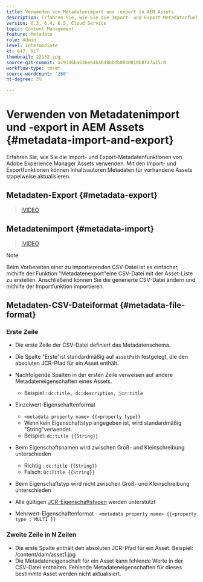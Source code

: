 ```yaml
---
title: Verwenden von Metadatenimport und -export in AEM Assets
description: Erfahren Sie, wie Sie die Import- und Export-Metadatenfunktionen von Adobe Experience Manager Assets verwenden. Mit den Import- und Exportfunktionen können Inhaltsautoren Metadaten für vorhandene Assets stapelweise aktualisieren.
version: 6.3, 6.4, 6.5, Cloud Service
topic: Content Management
feature: Metadata
role: Admin
level: Intermediate
kt: 647, 917
thumbnail: 22132.jpg
source-git-commit: ac93d6ba636e64ba6d8bbdb0840810b8f47a25c8
workflow-type: tm+mt
source-wordcount: '260'
ht-degree: 3%

---
```



# Verwenden von Metadatenimport und -export in AEM Assets {#metadata-import-and-export}

Erfahren Sie, wie Sie die Import- und Export-Metadatenfunktionen von Adobe Experience Manager Assets verwenden. Mit den Import- und Exportfunktionen können Inhaltsautoren Metadaten für vorhandene Assets stapelweise aktualisieren.

## Metadaten-Export {#metadata-export}

>[!VIDEO](https://video.tv.adobe.com/v/22132/?quality=12&learn=on)

## Metadatenimport {#metadata-import}

>[!VIDEO](https://video.tv.adobe.com/v/21374/?quality=12&learn=on)

>[!NOTE]
>
> Beim Vorbereiten einer zu importierenden CSV-Datei ist es einfacher, mithilfe der Funktion &quot;Metadatenexport&quot;eine CSV-Datei mit der Asset-Liste zu erstellen. Anschließend können Sie die generierte CSV-Datei ändern und mithilfe der Importfunktion importieren.

## Metadaten-CSV-Dateiformat {#metadata-file-format}

### Erste Zeile

* Die erste Zeile der CSV-Datei definiert das Metadatenschema.
* Die Spalte &quot;Erste&quot;ist standardmäßig auf `assetPath` festgelegt, die den absoluten JCR-Pfad für ein Asset enthält.

* Nachfolgende Spalten in der ersten Zeile verweisen auf andere Metadateneigenschaften eines Assets.
   * Beispiel : `dc:title, dc:description, jcr:title`

* Einzelwert-Eigenschaftenformat

   * `<metadata property name> {{<property type}}`
   * Wenn kein Eigenschaftstyp angegeben ist, wird standardmäßig &quot;String&quot;verwendet.
   * Beispiel: `dc:title {{String}}`

* Beim Eigenschaftsnamen wird zwischen Groß- und Kleinschreibung unterschieden
   * Richtig : `dc:title {{String}}`
   * Falsch: `Dc:Title {{String}}`

* Beim Eigenschaftstyp wird nicht zwischen Groß- und Kleinschreibung unterschieden
* Alle gültigen [JCR-Eigenschaftstypen](https://www.adobe.io/experience-manager/reference-materials/spec/jsr170/javadocs/jcr-2.0/javax/jcr/PropertyType.html) werden unterstützt

* Mehrwert-Eigenschaftenformat - `<metadata property name> {{<property type : MULTI }}`

### Zweite Zeile in N Zeilen

* Die erste Spalte enthält den absoluten JCR-Pfad für ein Asset. Beispiel: /content/dam/asset1.jpg
* Die Metadateneigenschaft für ein Asset kann fehlende Werte in der CSV-Datei enthalten. Fehlende Metadateneigenschaften für dieses bestimmte Asset werden nicht aktualisiert.
